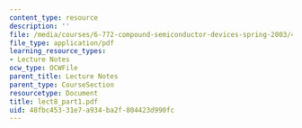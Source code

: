 ```yaml
---
content_type: resource
description: ''
file: /media/courses/6-772-compound-semiconductor-devices-spring-2003/48fbc45331e7a934ba2f804423d990fc_lect8_part1.pdf
file_type: application/pdf
learning_resource_types:
- Lecture Notes
ocw_type: OCWFile
parent_title: Lecture Notes
parent_type: CourseSection
resourcetype: Document
title: lect8_part1.pdf
uid: 48fbc453-31e7-a934-ba2f-804423d990fc
---
```

